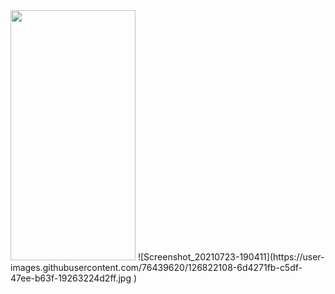 <img src="https://user-images.githubusercontent.com/76439620/126821972-21817680-0feb-4a6f-81b5-1878a84a0935.jpg" width=200 height=400>
![Screenshot_20210723-190411](https://user-images.githubusercontent.com/76439620/126822108-6d4271fb-c5df-47ee-b63f-19263224d2ff.jpg )
